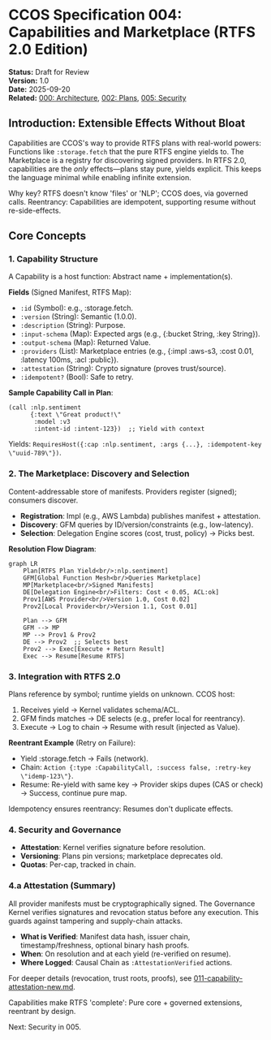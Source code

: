 # CCOS Specification 004: Capabilities and Marketplace (RTFS 2.0 Edition)

**Status:** Draft for Review  
**Version:** 1.0  
**Date:** 2025-09-20  
**Related:** [000: Architecture](./000-ccos-architecture-new.md), [002: Plans](./002-plans-and-orchestration-new.md), [005: Security](./005-security-and-context-new.md)  

## Introduction: Extensible Effects Without Bloat

Capabilities are CCOS's way to provide RTFS plans with real-world powers: Functions like `:storage.fetch` that the pure RTFS engine yields to. The Marketplace is a registry for discovering signed providers. In RTFS 2.0, capabilities are the *only* effects—plans stay pure, yields explicit. This keeps the language minimal while enabling infinite extension.

Why key? RTFS doesn't know 'files' or 'NLP'; CCOS does, via governed calls. Reentrancy: Capabilities are idempotent, supporting resume without re-side-effects.

## Core Concepts

### 1. Capability Structure
A Capability is a host function: Abstract name + implementation(s).

**Fields** (Signed Manifest, RTFS Map):
- `:id` (Symbol): e.g., :storage.fetch.
- `:version` (String): Semantic (1.0.0).
- `:description` (String): Purpose.
- `:input-schema` (Map): Expected args (e.g., {:bucket String, :key String}).
- `:output-schema` (Map): Returned Value.
- `:providers` (List<Map>): Marketplace entries (e.g., {:impl :aws-s3, :cost 0.01, :latency 100ms, :acl :public}).
- `:attestation` (String): Crypto signature (proves trust/source).
- `:idempotent?` (Bool): Safe to retry.

**Sample Capability Call in Plan**:
```
(call :nlp.sentiment
      {:text \"Great product!\"
       :model :v3
       :intent-id :intent-123})  ;; Yield with context
```
Yields: `RequiresHost({:cap :nlp.sentiment, :args {...}, :idempotent-key \"uuid-789\"})`.

### 2. The Marketplace: Discovery and Selection
Content-addressable store of manifests. Providers register (signed); consumers discover.

- **Registration**: Impl (e.g., AWS Lambda) publishes manifest + attestation.
- **Discovery**: GFM queries by ID/version/constraints (e.g., low-latency).
- **Selection**: Delegation Engine scores (cost, trust, policy) → Picks best.

**Resolution Flow Diagram**:
```mermaid
graph LR
    Plan[RTFS Plan Yield<br/>:nlp.sentiment]
    GFM[Global Function Mesh<br/>Queries Marketplace]
    MP[Marketplace<br/>Signed Manifests]
    DE[Delegation Engine<br/>Filters: Cost < 0.05, ACL:ok]
    Prov1[AWS Provider<br/>Version 1.0, Cost 0.02]
    Prov2[Local Provider<br/>Version 1.1, Cost 0.01]
    
    Plan --> GFM
    GFM --> MP
    MP --> Prov1 & Prov2
    DE --> Prov2  ;; Selects best
    Prov2 --> Exec[Execute + Return Result]
    Exec --> Resume[Resume RTFS]
```

### 3. Integration with RTFS 2.0
Plans reference by symbol; runtime yields on unknown. CCOS host:
1. Receives yield → Kernel validates schema/ACL.
2. GFM finds matches → DE selects (e.g., prefer local for reentrancy).
3. Execute → Log to chain → Resume with result (injected as Value).

**Reentrant Example** (Retry on Failure):
- Yield :storage.fetch → Fails (network).
- Chain: `Action {:type :CapabilityCall, :success false, :retry-key \"idemp-123\"}`.
- Resume: Re-yield with same key → Provider skips dupes (CAS or check) → Success, continue pure map.

Idempotency ensures reentrancy: Resumes don't duplicate effects.

### 4. Security and Governance
- **Attestation**: Kernel verifies signature before resolution.
- **Versioning**: Plans pin versions; marketplace deprecates old.
- **Quotas**: Per-cap, tracked in chain.

### 4.a Attestation (Summary)
All provider manifests must be cryptographically signed. The Governance Kernel verifies signatures and revocation status before any execution. This guards against tampering and supply-chain attacks.

- **What is Verified**: Manifest data hash, issuer chain, timestamp/freshness, optional binary hash proofs.
- **When**: On resolution and at each yield (re-verified on resume).
- **Where Logged**: Causal Chain as `:AttestationVerified` actions.

For deeper details (revocation, trust roots, proofs), see [011-capability-attestation-new.md](./011-capability-attestation-new.md).

Capabilities make RTFS 'complete': Pure core + governed extensions, reentrant by design.

Next: Security in 005.